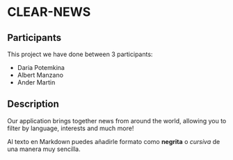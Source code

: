 # CLEAR-NEWS
## Participants

This project we have done between 3 participants:

- Daria Potemkina
- Albert Manzano    
- Ander Martin

## Description

Our application brings together news from around the world, allowing you to filter by language, interests and much more!


Al texto en Markdown puedes añadirle formato como **negrita** o *cursiva* de una manera muy sencilla.